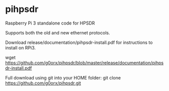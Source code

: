 # pihpsdr
Raspberry Pi 3 standalone code for HPSDR

Supports both the old and new ethernet protocols.

Download release/documentation/pihpsdr-install.pdf for instructions to install on RPi3.

wget https://github.com/g0orx/pihpsdr/blob/master/release/documentation/pihpsdr-install.pdf

Full download using git into your HOME folder: 
git clone https://github.com/g0orx/pihpsdr.git
